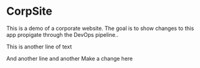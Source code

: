 # CorpSite

This is a demo of a corporate website.  The goal is to show changes to this app propigate through the DevOps pipeline..

This is another line of text

And another line
and another
Make a change here
